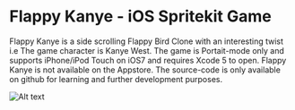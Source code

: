 Flappy Kanye - iOS Spritekit Game
==================================

Flappy Kanye is a side scrolling Flappy Bird Clone with an interesting twist i.e The game character is Kanye West. The game is Portait-mode only and supports iPhone/iPod Touch on iOS7 and requires Xcode 5 to open. Flappy Kanye is not available on the Appstore. The source-code is only available on github for learning and further development purposes.


![Alt text](https://github.com/builtbydestiny/FlappyKanyeApp/blob/master/Images/FlappyKanye.gif "Flappy Kanye Demo")
